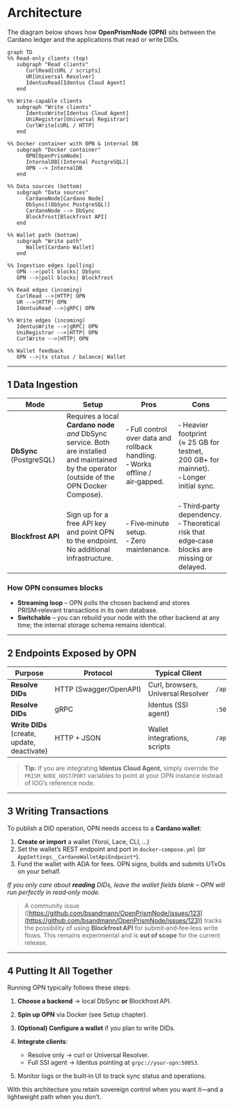 # Architecture

The diagram below shows how **OpenPrismNode (OPN)** sits between the Cardano ledger and the applications that read or write DIDs.

```mermaid
graph TD
%% Read‑only clients (top)
   subgraph "Read clients"
      CurlRead[cURL / scripts]
      UR[Universal Resolver]
      IdentusRead[Identus Cloud Agent]
   end

%% Write‑capable clients
   subgraph "Write clients"
      IdentusWrite[Identus Cloud Agent]
      UniRegistrar[Universal Registrar]
      CurlWrite[cURL / HTTP]
   end

%% Docker container with OPN & internal DB
   subgraph "Docker container"
      OPN[OpenPrismNode]
      InternalDB[(Internal PostgreSQL)]
      OPN --> InternalDB
   end

%% Data sources (bottom)
   subgraph "Data sources"
      CardanoNode[Cardano Node]
      DbSync[(DbSync PostgreSQL)]
      CardanoNode --> DbSync
      Blockfrost[Blockfrost API]
   end

%% Wallet path (bottom)
   subgraph "Write path"
      Wallet[Cardano Wallet]
   end

%% Ingestion edges (polling)
   OPN -->|poll blocks| DbSync
   OPN -->|poll blocks| Blockfrost

%% Read edges (incoming)
   CurlRead -->|HTTP| OPN
   UR -->|HTTP| OPN
   IdentusRead -->|gRPC| OPN

%% Write edges (incoming)
   IdentusWrite -->|gRPC| OPN
   UniRegistrar -->|HTTP| OPN
   CurlWrite -->|HTTP| OPN

%% Wallet feedback
   OPN -->|tx status / balance| Wallet
````

---

## 1 Data Ingestion

| Mode                    | Setup                                                                                                                                          | Pros                                                                             | Cons                                                                                          |
| ----------------------- | ---------------------------------------------------------------------------------------------------------------------------------------------- | -------------------------------------------------------------------------------- | --------------------------------------------------------------------------------------------- |
| **DbSync** (PostgreSQL) | Requires a local **Cardano node** *and* DbSync service. Both are installed and maintained by the operator (outside of the OPN Docker Compose). | ‑ Full control over data and rollback handling.<br>‑ Works offline / air‑gapped. | ‑ Heavier footprint (≈ 25 GB for testnet, 200 GB+ for mainnet).<br>‑ Longer initial sync.     |
| **Blockfrost API**      | Sign up for a free API key and point OPN to the endpoint. No additional infrastructure.                                                        | ‑ Five‑minute setup.<br>‑ Zero maintenance.                                      | ‑ Third‑party dependency.<br>‑ Theoretical risk that edge‑case blocks are missing or delayed. |

### How OPN consumes blocks

* **Streaming loop** – OPN polls the chosen backend and stores PRISM‑relevant transactions in its own database.
* **Switchable** – you can rebuild your node with the other backend at any time; the internal storage schema remains identical.

---

## 2 Endpoints Exposed by OPN

| Purpose                                     | Protocol               | Typical Client                     | Path or Port                |
| ------------------------------------------- | ---------------------- | ---------------------------------- | --------------------------- |
| **Resolve DIDs**                            | HTTP (Swagger/OpenAPI) | Curl, browsers, Universal Resolver | `/api/v1/identifiers/{did}` |
| **Resolve DIDs**                            | gRPC                   | Identus (SSI agent)                | `:50053` (default)          |
| **Write DIDs** (create, update, deactivate) | HTTP + JSON            | Wallet integrations, scripts       | `/api/v1/operations/*`      |

> **Tip:** If you are integrating **Identus Cloud Agent**, simply override the `PRISM_NODE_HOST`/`PORT` variables to point at your OPN instance instead of IOG’s reference node.

---

## 3 Writing Transactions

To publish a DID operation, OPN needs access to a **Cardano wallet**:

1. **Create or import** a wallet (Yoroi, Lace, CLI, …)
2. Set the wallet’s REST endpoint and port in `docker‑compose.yml` (or `AppSettings__CardanoWalletApiEndpoint*`).
3. Fund the wallet with ADA for fees. OPN signs, builds and submits UTxOs on your behalf.

*If you only care about **reading** DIDs, leave the wallet fields blank – OPN will run perfectly in read‑only mode.*

> A community issue ([https://github.com/bsandmann/OpenPrismNode/issues/123](https://github.com/bsandmann/OpenPrismNode/issues/123)) tracks the possibility of using **Blockfrost API** for submit‑and‑fee‑less write flows. This remains experimental and is **out of scope** for the current release.

---

## 4 Putting It All Together

Running OPN typically follows these steps:

1. **Choose a backend** → local DbSync **or** Blockfrost API.
2. **Spin up OPN** via Docker (see Setup chapter).
3. **(Optional) Configure a wallet** if you plan to write DIDs.
4. **Integrate clients**:

    * Resolve only → curl or Universal Resolver.
    * Full SSI agent → Identus pointing at `grpc://your‑opn:50053`.
5. Monitor logs or the built‑in UI to track sync status and operations.

With this architecture you retain sovereign control when you want it—and a lightweight path when you don’t.

